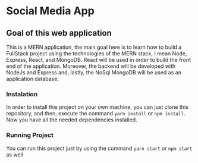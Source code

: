 # Social Media App

## Goal of this web application

This is a MERN application, the main goal here is to learn how to build a
FullStack project using the technologies of the MERN stack, I mean Node,
Express, React, and MongoDB. React will be used in order to build the
front end of the application. Moreover, the backend will be developed with
NodeJs and Express and, lastly, the NoSql MongoDB will be used as an
application database.

### Instalation
In order to install this project on your own machine, you can just clone
this repository, and then, execute the command `yarn install` or `npm
install`. Now you have all the needed dependencies installed.


### Running Project

You can run this project just by using the command `yarn start` or `npm start` as well

